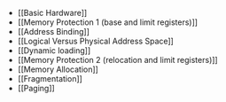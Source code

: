 
- [[Basic Hardware]]
- [[Memory Protection 1 (base and limit registers)]]
- [[Address Binding]]
- [[Logical Versus Physical Address Space]]
- [[Dynamic loading]]
- [[Memory Protection 2 (relocation and limit registers)]]
- [[Memory Allocation]]
- [[Fragmentation]]
- [[Paging]]